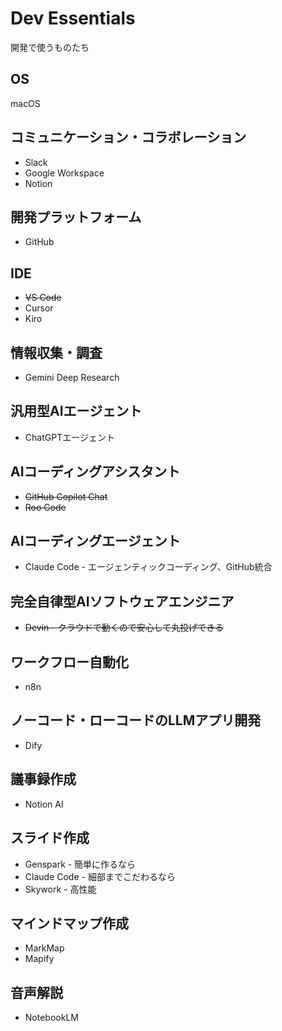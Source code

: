# Dev Essentials

開発で使うものたち

## OS
macOS

## コミュニケーション・コラボレーション
- Slack
- Google Workspace
- Notion

## 開発プラットフォーム
- GitHub

## IDE
- ~~VS Code~~
- Cursor
- Kiro

## 情報収集・調査
- Gemini Deep Research

## 汎用型AIエージェント
- ChatGPTエージェント

## AIコーディングアシスタント
- ~~GitHub Copilot Chat~~
- ~~Roo Code~~

## AIコーディングエージェント
- Claude Code - エージェンティックコーディング、GitHub統合

## 完全自律型AIソフトウェアエンジニア
- ~~Devin - クラウドで動くので安心して丸投げできる~~

## ワークフロー自動化
- n8n

## ノーコード・ローコードのLLMアプリ開発
- Dify

## 議事録作成
- Notion AI

## スライド作成
- Genspark - 簡単に作るなら
- Claude Code - 細部までこだわるなら
- Skywork - 高性能

## マインドマップ作成
- MarkMap
- Mapify

## 音声解説
- NotebookLM
